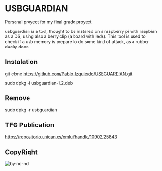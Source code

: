 # USBGUARDIAN

Personal proyect for my final grade proyect

usbguardian is a tool, thought to be installed on a raspberry pi with raspbian as a OS, using also a berry clip (a board with leds). 
This tool is used to check if a usb memory is prepare to do some kind of attack, as a rubber ducky does.

## Instalation

git clone https://github.com/Pablo-Izquierdo/USBGUARDIAN.git

sudo dpkg -i usbguardian-1.2.deb

## Remove
sudo dpkg -r usbguardian

## TFG Publication
https://repositorio.unican.es/xmlui/handle/10902/25843

## CopyRight

![by-nc-nd](https://user-images.githubusercontent.com/80353319/197803274-a413847f-7625-4ed9-8f69-68a1f5fb17ea.png)
